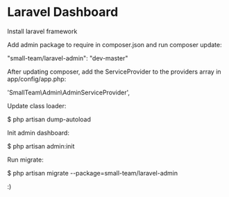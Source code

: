 Laravel Dashboard
=================

Install laravel framework

Add admin package to require in composer.json and run composer update:

"small-team/laravel-admin": "dev-master"

After updating composer, add the ServiceProvider to the providers array in app/config/app.php:

'SmallTeam\Admin\AdminServiceProvider',

Update class loader:

$ php artisan dump-autoload

Init admin dashboard:

$ php artisan admin:init

Run migrate:

$ php artisan migrate --package=small-team/laravel-admin


:)